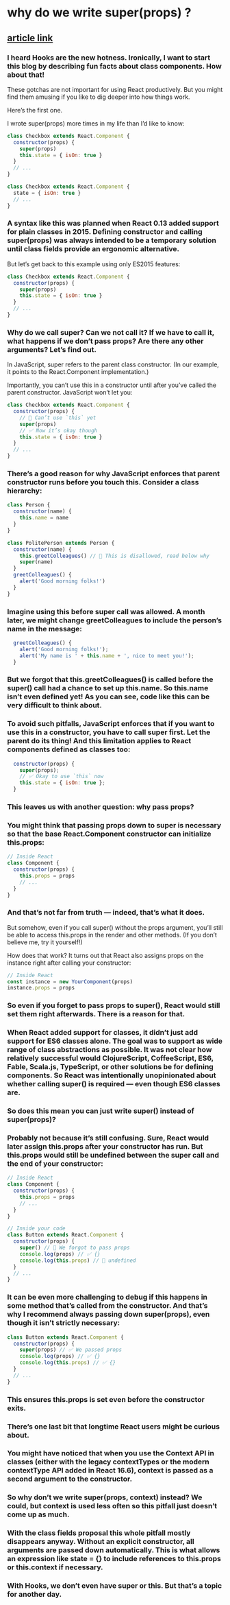 # why do we write super(props) ?

## [article link](https://overreacted.io/why-do-we-write-super-props/)

### I heard Hooks are the new hotness. Ironically, I want to start this blog by describing fun facts about class components. How about that!

These gotchas are not important for using React productively. But you might find them amusing if you like to dig deeper into how things work.

Here’s the first one.

I wrote super(props) more times in my life than I’d like to know:

```javascript
class Checkbox extends React.Component {
  constructor(props) {
    super(props)
    this.state = { isOn: true }
  }
  // ...
}
```

```js
class Checkbox extends React.Component {
  state = { isOn: true }
  // ...
}
```

### A syntax like this was planned when React 0.13 added support for plain classes in 2015. Defining constructor and calling super(props) was always intended to be a temporary solution until class fields provide an ergonomic alternative.

But let’s get back to this example using only ES2015 features:

```js
class Checkbox extends React.Component {
  constructor(props) {
    super(props)
    this.state = { isOn: true }
  }
  // ...
}
```

### Why do we call super? Can we not call it? If we have to call it, what happens if we don’t pass props? Are there any other arguments? Let’s find out.

In JavaScript, super refers to the parent class constructor. (In our example, it points to the React.Component implementation.)

Importantly, you can’t use this in a constructor until after you’ve called the parent constructor. JavaScript won’t let you:

```js
class Checkbox extends React.Component {
  constructor(props) {
    // 🔴 Can’t use `this` yet
    super(props)
    // ✅ Now it’s okay though
    this.state = { isOn: true }
  }
  // ...
}
```

### There’s a good reason for why JavaScript enforces that parent constructor runs before you touch this. Consider a class hierarchy:

```jsx
class Person {
  constructor(name) {
    this.name = name
  }
}

class PolitePerson extends Person {
  constructor(name) {
    this.greetColleagues() // 🔴 This is disallowed, read below why
    super(name)
  }
  greetColleagues() {
    alert('Good morning folks!')
  }
}
```

### Imagine using this before super call was allowed. A month later, we might change greetColleagues to include the person’s name in the message:

```jsx
  greetColleagues() {
    alert('Good morning folks!');
    alert('My name is ' + this.name + ', nice to meet you!');
  }
```

### But we forgot that this.greetColleagues() is called before the super() call had a chance to set up this.name. So this.name isn’t even defined yet! As you can see, code like this can be very difficult to think about.

### To avoid such pitfalls, JavaScript enforces that if you want to use this in a constructor, you have to call super first. Let the parent do its thing! And this limitation applies to React components defined as classes too:

```jsx
  constructor(props) {
    super(props);
    // ✅ Okay to use `this` now
    this.state = { isOn: true };
  }
```

### This leaves us with another question: why pass props?

### You might think that passing props down to super is necessary so that the base React.Component constructor can initialize this.props:

```jsx
// Inside React
class Component {
  constructor(props) {
    this.props = props
    // ...
  }
}
```

### And that’s not far from truth — indeed, that’s what it does.

But somehow, even if you call super() without the props argument, you’ll still be able to access this.props in the render and other methods. (If you don’t believe me, try it yourself!)

How does that work? It turns out that React also assigns props on the instance right after calling your constructor:

```jsx
// Inside React
const instance = new YourComponent(props)
instance.props = props
```

### So even if you forget to pass props to super(), React would still set them right afterwards. There is a reason for that.

### When React added support for classes, it didn’t just add support for ES6 classes alone. The goal was to support as wide range of class abstractions as possible. It was not clear how relatively successful would ClojureScript, CoffeeScript, ES6, Fable, Scala.js, TypeScript, or other solutions be for defining components. So React was intentionally unopinionated about whether calling super() is required — even though ES6 classes are.

### So does this mean you can just write super() instead of super(props)?

### Probably not because it’s still confusing. Sure, React would later assign this.props after your constructor has run. But this.props would still be undefined between the super call and the end of your constructor:

```jsx
// Inside React
class Component {
  constructor(props) {
    this.props = props
    // ...
  }
}

// Inside your code
class Button extends React.Component {
  constructor(props) {
    super() // 😬 We forgot to pass props
    console.log(props) // ✅ {}
    console.log(this.props) // 😬 undefined
  }
  // ...
}
```

### It can be even more challenging to debug if this happens in some method that’s called from the constructor. And that’s why I recommend always passing down super(props), even though it isn’t strictly necessary:

```jsx
class Button extends React.Component {
  constructor(props) {
    super(props) // ✅ We passed props
    console.log(props) // ✅ {}
    console.log(this.props) // ✅ {}
  }
  // ...
}
```
### This ensures this.props is set even before the constructor exits.

### There’s one last bit that longtime React users might be curious about.

### You might have noticed that when you use the Context API in classes (either with the legacy contextTypes or the modern contextType API added in React 16.6), context is passed as a second argument to the constructor.

### So why don’t we write super(props, context) instead? We could, but context is used less often so this pitfall just doesn’t come up as much.

### With the class fields proposal this whole pitfall mostly disappears anyway. Without an explicit constructor, all arguments are passed down automatically. This is what allows an expression like state = {} to include references to this.props or this.context if necessary.

### With Hooks, we don’t even have super or this. But that’s a topic for another day.


